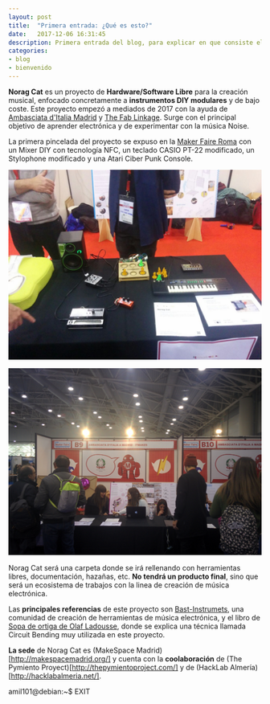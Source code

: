 ```yaml
---
layout: post
title:  "Primera entrada: ¿Qué es esto?"
date:   2017-12-06 16:31:45
description: Primera entrada del blog, para explicar en que consiste el proyecto que voy a realizar, cual es son los objetivos y en que estado de desarrollo se encuentra.
categories:
- blog
- bienvenido
---
```


**Norag Cat** es un proyecto de **Hardware/Software Libre** para la creación musical, enfocado concretamente a **instrumentos DIY modulares** y de bajo coste. Este proyecto empezó a mediados de 2017 con la ayuda de [Ambasciata d'Italia Madrid](http://www.ambmadrid.esteri.it/ambasciata_madrid/es/) y [The Fab Linkage](https://thefablinkage.net/). Surge con el principal objetivo de aprender electrónica y de experimentar con la música Noise.  

La primera pincelada del proyecto se expuso en la [Maker Faire Roma](http://www.makerfairerome.eu/it/espositori/?ids=6765) con un Mixer DIY con tecnología NFC, un teclado CASIO PT-22 modificado, un Stylophone modificado y una Atari Ciber Punk Console.

![Stand Maker Faire](../images/MakerFaireRome.jpg)

![Stand Maker Faire](../images/MakerFaireRome2.jpg)

Norag Cat será una carpeta donde se irá rellenando con herramientas libres, documentación, hazañas, etc. **No tendrá un producto final**, sino que será un ecosistema de trabajos con la linea de creación de música electrónica.

Las **principales referencias** de este proyecto son [Bast-Instrumets](http://www.bastl-instruments.com/), una comunidad de creación de herramientas de música electrónica, y el libro de [Sopa de ortiga de Olaf Ladousse](http://www.olafladousse.com/), donde se explica una técnica llamada Circuit Bending muy utilizada en este proyecto.

**La sede** de Norag Cat es (MakeSpace Madrid)[http://makespacemadrid.org/] y cuenta con la **coolaboración** de (The Pymiento Proyect)[http://thepymientoproject.com/] y de (HackLab Almería)[http://hacklabalmeria.net/].

amil101@debian:~$ EXIT
